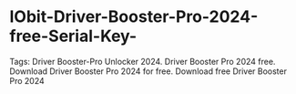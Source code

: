# IObit-Driver-Booster-Pro-2024-free-Serial-Key-
Tags: Driver Booster-Pro Unlocker 2024. Driver Booster Pro 2024 free. Download Driver Booster Pro 2024 for free. Download free Driver Booster Pro 2024
